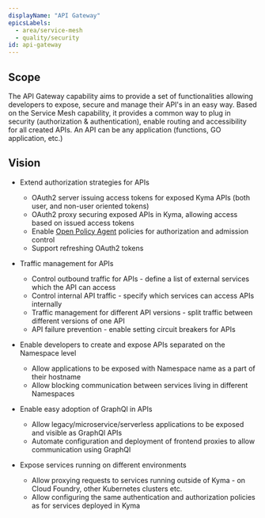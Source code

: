 ```yaml
---
displayName: "API Gateway"
epicsLabels:
  - area/service-mesh
  - quality/security
id: api-gateway
---
```


## Scope


The API Gateway capability aims to provide a set of functionalities allowing developers to expose, secure and manage their API's in an easy way.
Based on the Service Mesh capability, it provides a common way to plug in security (authorization & authentication), enable routing and accessibility for all created APIs.
An API can be any application (functions, GO application, etc.)



## Vision


* Extend authorization strategies for APIs
    * OAuth2 server issuing access tokens for exposed Kyma APIs (both user, and non-user oriented tokens)
    * OAuth2 proxy securing exposed APIs in Kyma, allowing access based on issued access tokens
    * Enable [Open Policy Agent](https://www.openpolicyagent.org/) policies for authorization and admission control
    * Support refreshing OAuth2 tokens

* Traffic management for APIs
    * Control outbound traffic for APIs - define a list of external services which the API can access
    * Control internal API traffic - specify which services can access APIs internally
    * Traffic management for different API versions - split traffic between different versions of one API
    * API failure prevention - enable setting circuit breakers for APIs

* Enable developers to create and expose APIs separated on the Namespace level
    * Allow applications to be exposed with Namespace name as a part of their hostname
    * Allow blocking communication between services living in different Namespaces

* Enable easy adoption of GraphQl in APIs
    * Allow legacy/microservice/serverless applications to be exposed and visible as GraphQl APIs
    * Automate configuration and deployment of frontend proxies to allow communication using GraphQl

* Expose services running on different environments
    * Allow proxying requests to services running outside of Kyma - on Cloud Foundry, other Kubernetes clusters etc.
    * Allow configuring the same authentication and authorization policies as for services deployed in Kyma
